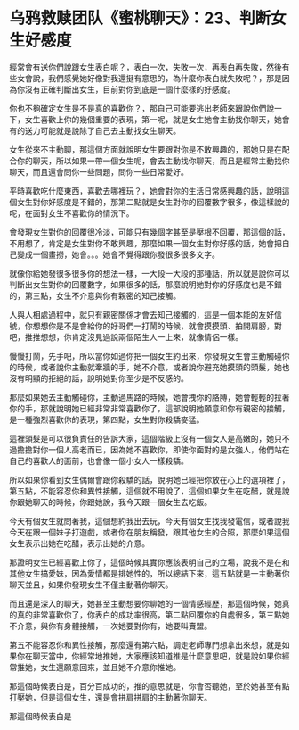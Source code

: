 # 乌鸦救赎团队《蜜桃聊天》：23、判断女生好感度

經常會有送你們說跟女生表白呢？，表白一次，失敗一次，再表白再失敗，然後有些女會說，我們感覺她好像對我還挺有意思的，為什麼你表白就失敗呢？，那是因為你沒有正確判斷出女生，目前對你到底是一個什麼樣的好感度。

你也不夠確定女生是不是真的喜歡你？，那自己可能要逃出老師來跟說你們說一下，女生喜歡上你的幾個重要的表現，第一呢，就是女生她會主動找你聊天，她會有的送力可能就是說除了自己去主動找女生聊天。

女生從來不主動聊，那這個方面就說明女生要跟對你是不敢興趣的，那她只是在配合你的聊天，所以如果一帶一個女生呢，會去主動找你聊天，而且是經常主動找你聊天，而且還會問你一些問題，問你一些日常愛好。

平時喜歡吃什麼東西，喜歡去哪裡玩？，她會對你的生活日常感興趣的話，說明這個女生對你好感度是不錯的，那第二點就是女生對你的回覆數字很多，像這樣說的呢，在面對女生不喜歡你的情況下。

會發現女生對你的回覆很冷淡，可能只有幾個字甚至是壓根不回覆，那這個的話，不用想了，肯定是女生對你不敢興趣，那麼如果一個女生對你好感的話，她會把自己變成一個畫撈，她會。。。她會不覺得跟你發很多很多文字。

就像你給她發很多很多你的想法一樣，一大段一大段的那種話，所以就是說你可以判斷出女生對你的回覆數字，如果很多的話，那麼說明她對你的好感度也是不錯的，第三點，女生不介意與你有親密的知己接觸。

人與人相處過程中，就只有親密關係才會去知己接觸的，這是一個本能的友好信號，你想想你是不是會給你的好哥們一打鬧的時候，就會摸摸頭、拍開肩膀，對吧，推推想想，你肯定沒見過說兩個陌生人一上來，就像情侶一樣。

慢慢打鬧，先手吧，所以當你如過你把一個女生約出來，你發現女生會主動觸碰你的時候，或者說你主動就牽牆的手，她不介意，或者說你避充她摸頭的頭髮，她也沒有明顯的拒絕的話，說明她對你至少是不反感的。

那麼如果她去主動觸碰你，主動過馬路的時候，她會拽你的胳膊，她會輕輕的拉著你的手，那就說明她已經非常非常喜歡你了，這部說明她願意和你有親密的接觸，是一種強烈喜歡你的表現，第四點，女生對你殺驕麥猛。

這裡頭髮是可以很負責任的告訴大家，這個階級上沒有一個女人是高嫩的，她只不過擔擔對你一個人高老而已，因為她不喜歡你，即使你面對的是女強人，他們站在自己的喜歡人的面前，也會像一個小女人一樣殺驕。

所以如果你看到女生偶爾會跟你殺驕的話，說明她已經把你放在心上的選項裡了，第五點，不能容忍你和異性接觸，這個就不用說了，這個如果女生在吃醋，就是說你跟她聊天的時候，你跟她說，我今天跟一個女生去吃飯。

今天有個女生就問著我，這個想約我出去玩，今天有個女生找我發電信，或者說我今天在跟一個妹子打遊戲，或者你在朋友稱發，跟其他女生的合照，那麼如果這個女生表示出她在吃醋，表示出她的介意。

那證明女生已經喜歡上你了，這個時候其實你應該表明自己的立場，說我不是在和其他女生搞愛妹，因為愛情都是排她性的，所以總結下來，這五點就是一主動著你聊天並且，如果你發現女生不僅主動著你聊天。

而且還是深入的聊天，她甚至主動想要你聊她的一個情感經歷，那這個時候，她真的真的非常喜歡你了，你表白的成功率很高，第二點回覆你的自處很多，第三點她不介意，與你有身體接觸，一次她要對你有，她要叫賣盟。

第五不能容忍你和異性接觸，那麼還有第六點，調走老師專門想拿出來想，就是如果你在聊天當中，你經常地推她，大家應該知道推是什麼意思吧，就是說如果你經常推她，女生還願意回來，並且她不介意你推她。

那這個時候表白是，百分百成功的，推的意思就是，你會否聽她，至於她甚至有點打壓她，但是這個女生，還是會拼肩拼肩的主動著你聊天。

那這個時候表白是